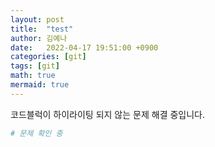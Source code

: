 ```yaml
---
layout: post
title:  "test"
author: 김예나
date:   2022-04-17 19:51:00 +0900
categories: [git]
tags: [git]
math: true
mermaid: true
---
```

  

코드블럭이 하이라이팅 되지 않는 문제 해결 중입니다.


``` python
# 문제 확인 중
```
